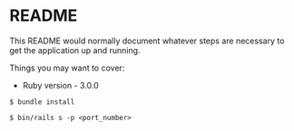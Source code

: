 # README

This README would normally document whatever steps are necessary to get the
application up and running.

Things you may want to cover:

* Ruby version - 3.0.0
````
$ bundle install
````
````
$ bin/rails s -p <port_number>
````